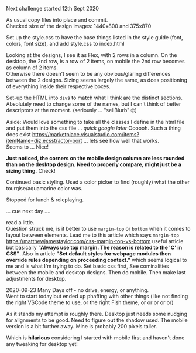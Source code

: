 Next challenge started 12th Sept 2020

As usual copy files into place and commit.  
Checked size of the design images: 1440x800 and 375x870  

Set up the style.css to have the base things listed in the style guide (font, colors, font size), and add style.css to index.html

Looking at the designs, I see it as Flex, with 2 rows in a column. On the desktop, the 2nd row, is a row of 2 items, on mobile the 2nd row becomes as column of 2 items.  
Otherwise there doesn't seem to be any obvious/glaring differences between the 2 designs. Sizing seems largely the same, as does positioning of everything inside their respective boxes.

Set-up the HTML into `div`s to match what I think are the distinct sections. Absolutely need to change some of the names, but I can't think of better descriptors at the moment. (seriously ... "sellBlurb" 🙄)

Aside: Would love something to take all the classes I define in the html file and put them into the css file ... *quick google later* Oooooh. Such a thing does exist https://marketplace.visualstudio.com/items?itemName=diz.ecsstractor-port ... lets see how well that works.  
Seems to ... Nice!

**Just noticed, the corners on the mobile design column are less rounded than on the desktop design. Need to properly compare, might just be a sizing thing.** Check!

Continued basic styling. Used a color picker to find (roughly) what the other tourqise/aquamarine color was.

Stopped for lunch & roleplaying.

... cue next day ....

read a little.  
Question struck me, is it better to use `margin-top` or `bottom` when it comes to layout between elements. Lead me to this article which says `margin-top` https://matthewjamestaylor.com/css-margin-top-vs-bottom useful article but basically **"Always use top margin. The reason is related to the 'C' in CSS"**. Also in article **"Set default styles for webpage modules then override rules depending on proceeding context."** which seems logical to me and is what I'm trying to do. Set basic css first, See cominalities between the mobile and desktop designs. Then do mobile. Then make last adjustments for desktop.

2020-09-23
Many Days off - no drive, energy, or anything.  
Went to start today but ended up phaffing with other things (like not finding the right VSCode theme to use, or the right Fish theme, or or or or or)  

As it stands my attempt is roughly there. Desktop just needs some nudging for alignments to be good. Need to figure out the shadow used. The mobile version is a bit further away. Mine is probably 200 pixels taller.

Which is **hilarious** considering I started with mobile first and haven't done any tweaking for desktop yet!

